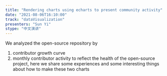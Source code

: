 ```yaml
---
title: "Rendering charts using echarts to present community activity"
date: "2021-08-06T16:10:00" 
track: "dataVisualization"
presenters: "Sun Yi"
stype: "中文演讲"
---
```

We analyzed the open-source repository by
 1. contributor growth curve
 2. monthly contributor activity
 to reflect the health of the open-source project, here we share some experiences and some interesting things about how to make these two charts